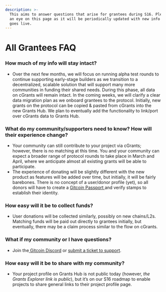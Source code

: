 ```yaml
---
description: >-
  This aims to answer questions that arise for grantees during S16. Please keep
  an eye on this page as it will be periodically updated with new info as it
  goes live.
---
```


# All Grantees FAQ

### How much of my info will stay intact?

* Over the next few months, we will focus on running alpha test rounds to continue supporting early-stage builders as we transition to a decentralized, scalable solution that will support many more communities in funding their shared needs. During this phase, all data on cGrants will remain intact. In the coming weeks, we will clarify a clear data migration plan as we onboard grantees to the protocol. Initially, new grants on the protocol can be copied & pasted from cGrants into the new Grants Hub. We plan to eventually add the functionality to link/port over cGrants data to Grants Hub.

### What do my community/supporters need to know? How will their experience change?

* Your community can still contribute to your project via cGrants; however, there is no matching at this time. You and your community can expect a broader range of protocol rounds to take place in March and April, where we anticipate almost all existing grants will be able to participate.
* The experience of donating will be slightly different with the new product as features will be added over time, but initially, it will be fairly barebones. There is no concept of a user/donor profile (yet), so all donors will have to create a [Gitcoin Passport ](https://passport.gitcoin.co/)and verify stamps to establish their identity.

### How easy will it be to collect funds?

* User donations will be collected similarly, possibly on new chains/L2s. Matching funds will be paid out directly to grantees initially, but eventually, there may be a claim process similar to the flow on cGrants.

### What if my community or I have questions?

* Join the[ Gitcoin Discord](https://discord.gg/b5PEjyVFXT) or [submit a ticket to support](https://gitcoin.happyfox.com/new).

### How easy will it be to share with my community?

* Your project profile on Grants Hub is not public today (however, _the Grants Explorer link is public_), but it’s on our S16 roadmap to enable projects to share general links to their project profile page.
